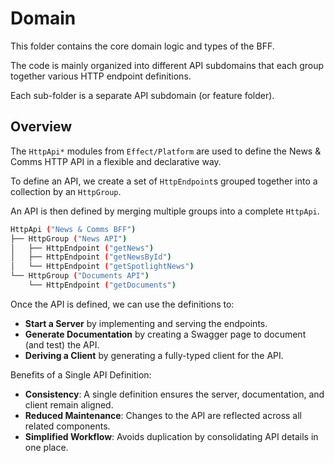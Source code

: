# Domain

This folder contains the core domain logic and types of the BFF.

The code is mainly organized into different API subdomains that each group together various HTTP
endpoint definitions.

Each sub-folder is a separate API subdomain (or feature folder).

## Overview

The `HttpApi*` modules from `Effect/Platform` are used to define the News & Comms HTTP API in a
flexible and declarative way.

To define an API, we create a set of `HttpEndpoint`s grouped together into a collection by an
`HttpGroup`.

An API is then defined by merging multiple groups into a complete `HttpApi`.

```sh
HttpApi ("News & Comms BFF")
├── HttpGroup ("News API")
│   ├── HttpEndpoint ("getNews")
│   ├── HttpEndpoint ("getNewsById")
│   └── HttpEndpoint ("getSpotlightNews")
└── HttpGroup ("Documents API")
    └── HttpEndpoint ("getDocuments")
```

Once the API is defined, we can use the definitions to:

- **Start a Server** by implementing and serving the endpoints.
- **Generate Documentation** by creating a Swagger page to document (and test) the API.
- **Deriving a Client** by generating a fully-typed client for the API.

Benefits of a Single API Definition:

- **Consistency**: A single definition ensures the server, documentation, and client remain aligned.
- **Reduced Maintenance**: Changes to the API are reflected across all related components.
- **Simplified Workflow**: Avoids duplication by consolidating API details in one place.
